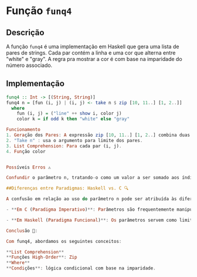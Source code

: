 # Função `funq4`

## Descrição

A função `funq4` é uma implementação em Haskell que gera uma lista de pares de strings. Cada par contém a linha e uma cor que alterna entre "white" e "gray". A regra pra mostrar a cor é com base na imparidade do número associado.

## Implementação

```haskell
funq4 :: Int -> [(String, String)]
funq4 n = [fun (i, j) | (i, j) <- take n $ zip [10, 11..] [1, 2..]]
  where
    fun (i, j) = ("line" ++ show i, color j)
    color k = if odd k then "white" else "gray"

Funcionamento
1. Geração dos Pares: A expressão zip [10, 11..] [1, 2..] combina duas listas.
2. "Take n" : usa o argumento para limite dos pares.
3. List Comprehension: Para cada par (i, j).
4. Função color 


Possíveis Erros ⚠️

Confundir o parâmetro n, tratando-o como um valor a ser somado aos índices gerados.Resulta em pares começando por "line14" em vez de "line10". Foi o que eu fiz na prova...😓

##Diferenças entre Paradigmas: Haskell vs. C 🔍

A confusão em relação ao uso do parâmetro n pode ser atribuída às diferenças entre os paradigmas de programação:

- **Em C (Paradigma Imperativo)**: Parâmetros são frequentemente manipulados diretamente e podem ser usados para modificar estados. Programadores podem esperar que um parâmetro seja um valor a ser adicionado.

- **Em Haskell (Paradigma Funcional)**: Os parâmetros servem como limites ou critérios, e não são utilizados para manipulação direta de valores. A função é definida para retornar um resultado baseado em condições sem modificar estados externos.

Conclusão 🎯:

Com funq4, abordamos os seguintes conceitos:

**List Comprehension**
**Funções High-Order**: Zip
**Where**
**Condições**: lógica condicional com base na imparidade. 





